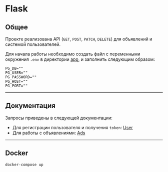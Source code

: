 # Flask

## Общее
Проекте реализована API (`GET`, `POST`, `PATCH`, `DELETE`) для объявлений и системой пользователей.

Для начала работы необходимо создать файл с переменными окружения `.env` в директории [app](app), и заполнить следующим образом:
```
PG_DB=""
PG_USER=""
PG_PASSWORD=""
PG_HOST=""
PG_PORT=""
```
---
## Документация
Запросы приведены в следующей документации:
* Для регистрации пользователя и получения `token`: [User](requests-examples_user.http)
* Для работы с объявлениями: [Ads](requests-examples_ads.http)
---
## Docker
```shell
docker-compose up
```